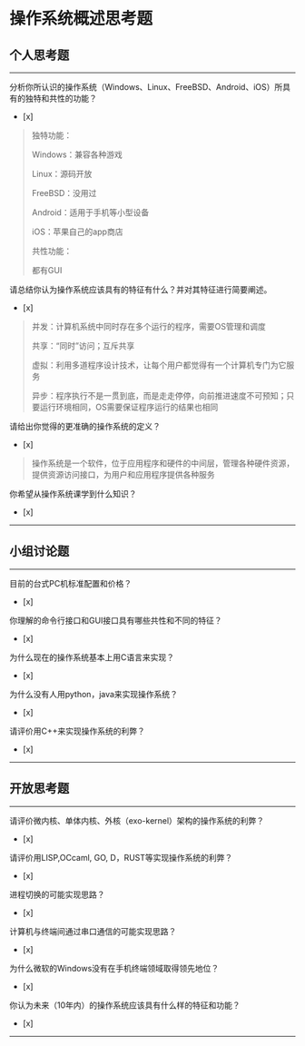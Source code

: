 # 操作系统概述思考题

## 个人思考题

---

分析你所认识的操作系统（Windows、Linux、FreeBSD、Android、iOS）所具有的独特和共性的功能？
- [x]  

>   独特功能：
>
>   Windows：兼容各种游戏
>
>   Linux：源码开放
>
>   FreeBSD：没用过
>
>   Android：适用于手机等小型设备
>
>   iOS：苹果自己的app商店
>
>   共性功能：
>
>   都有GUI


请总结你认为操作系统应该具有的特征有什么？并对其特征进行简要阐述。
- [x]  

>   并发：计算机系统中同时存在多个运行的程序，需要OS管理和调度
>
>   共享：“同时”访问；互斥共享
>
>   虚拟：利用多道程序设计技术，让每个用户都觉得有一个计算机专门为它服务
>
>   异步：程序执行不是一贯到底，而是走走停停，向前推进速度不可预知；只要运行环境相同，OS需要保证程序运行的结果也相同

请给出你觉得的更准确的操作系统的定义？
- [x]  

>   操作系统是一个软件，位于应用程序和硬件的中间层，管理各种硬件资源，提供资源访问接口，为用户和应用程序提供各种服务

你希望从操作系统课学到什么知识？
- [x]  

>   

---

## 小组讨论题

---

目前的台式PC机标准配置和价格？
- [x]  

> 

你理解的命令行接口和GUI接口具有哪些共性和不同的特征？
- [x]  

> 

为什么现在的操作系统基本上用C语言来实现？
- [x]  

>  

为什么没有人用python，java来实现操作系统？
- [x]  

>  

请评价用C++来实现操作系统的利弊？
- [x]  

>  

---

## 开放思考题

---

请评价微内核、单体内核、外核（exo-kernel）架构的操作系统的利弊？
- [x]  

>  

请评价用LISP,OCcaml, GO, D，RUST等实现操作系统的利弊？
- [x]  

>  

进程切换的可能实现思路？
- [x]  

>  

计算机与终端间通过串口通信的可能实现思路？
- [x]  

>  

为什么微软的Windows没有在手机终端领域取得领先地位？
- [x]  

>  

你认为未来（10年内）的操作系统应该具有什么样的特征和功能？
- [x]  

>  

---
